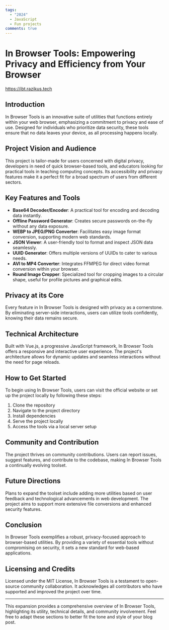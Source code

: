 ```yaml
---
tags:
  - "2024"
  - JavaScript
  - Fun projects
comments: true
---
```



# In Browser Tools: Empowering Privacy and Efficiency from Your Browser

https://ibt.razikus.tech

## Introduction
In Browser Tools is an innovative suite of utilities that functions entirely within your web browser, emphasizing a commitment to privacy and ease of use. Designed for individuals who prioritize data security, these tools ensure that no data leaves your device, as all processing happens locally.

## Project Vision and Audience
This project is tailor-made for users concerned with digital privacy, developers in need of quick browser-based tools, and educators looking for practical tools in teaching computing concepts. Its accessibility and privacy features make it a perfect fit for a broad spectrum of users from different sectors.

## Key Features and Tools
- **Base64 Decoder/Encoder**: A practical tool for encoding and decoding data instantly.
- **Offline Password Generator**: Creates secure passwords on-the-fly without any data exposure.
- **WEBP to JPEG/PNG Converter**: Facilitates easy image format conversion, supporting modern web standards.
- **JSON Viewer**: A user-friendly tool to format and inspect JSON data seamlessly.
- **UUID Generator**: Offers multiple versions of UUIDs to cater to various needs.
- **AVI to MP4 Converter**: Integrates FFMPEG for direct video format conversion within your browser.
- **Round Image Cropper**: Specialized tool for cropping images to a circular shape, useful for profile pictures and graphical edits.

## Privacy at its Core
Every feature in In Browser Tools is designed with privacy as a cornerstone. By eliminating server-side interactions, users can utilize tools confidently, knowing their data remains secure.

## Technical Architecture
Built with Vue.js, a progressive JavaScript framework, In Browser Tools offers a responsive and interactive user experience. The project's architecture allows for dynamic updates and seamless interactions without the need for page reloads.

## How to Get Started
To begin using In Browser Tools, users can visit the official website or set up the project locally by following these steps:
1. Clone the repository
2. Navigate to the project directory
3. Install dependencies
4. Serve the project locally
5. Access the tools via a local server setup

## Community and Contribution
The project thrives on community contributions. Users can report issues, suggest features, and contribute to the codebase, making In Browser Tools a continually evolving toolset.

## Future Directions
Plans to expand the toolset include adding more utilities based on user feedback and technological advancements in web development. The project aims to support more extensive file conversions and enhanced security features.

## Conclusion
In Browser Tools exemplifies a robust, privacy-focused approach to browser-based utilities. By providing a variety of essential tools without compromising on security, it sets a new standard for web-based applications.

## Licensing and Credits
Licensed under the MIT License, In Browser Tools is a testament to open-source community collaboration. It acknowledges all contributors who have supported and improved the project over time.

---

This expansion provides a comprehensive overview of In Browser Tools, highlighting its utility, technical details, and community involvement. Feel free to adapt these sections to better fit the tone and style of your blog post.
